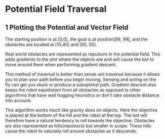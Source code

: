 # Potential Field Traversal
## 1 Plotting the Potential and Vector Field

The starting position is at [0,0], the goal is at position[99, 99], and the obstacles are located at [10,40] and [60, 50].

Real world obstacles are represented as repulsors in the potential field. This adds gradients to the plot where the objects are and will cause the bot to move around them when performing gradient descent. 

This method of traversal is better than sense-act traversal because it allows you to plan your path before you begin moving. Sensing and acting on the fly can get you stuck or produce a suboptimal path. Gradient descent also keeps the robot equidistant from all obstacles as opposed to other algorithms that have wall hugging heuristics or don't take obstacle distance into account.

This algorithm works much like gravity does on objects. Here the objective is placed at the bottom of the hill and the robot at the top. The bot will therefore have a natural tendency to roll towards the objective. Obstacles are also represented as hills(repulsors) but smaller in scope. These hills cause the robot to naturally roll around obstacles as it descends.
